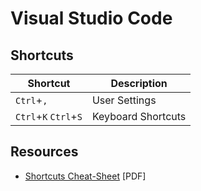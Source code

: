 # Visual Studio Code

## Shortcuts

| Shortcut              | Description        |
| --------------------- | ------------------ |
| `Ctrl`+`,`            | User Settings      |
| `Ctrl`+`K` `Ctrl`+`S` | Keyboard Shortcuts |

## Resources

- [Shortcuts Cheat-Sheet](https://code.visualstudio.com/shortcuts/keyboard-shortcuts-windows.pdf) [PDF]